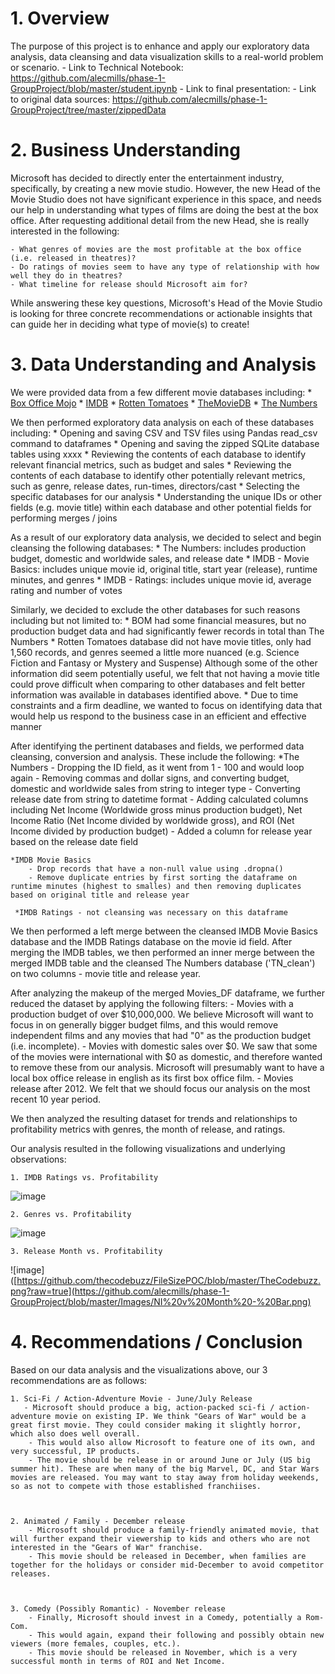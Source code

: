 # 1. Overview

The purpose of this project is to enhance and apply our exploratory data analysis, data cleansing and data visualization skills to a real-world problem or scenario.
    - Link to Technical Notebook: https://github.com/alecmills/phase-1-GroupProject/blob/master/student.ipynb
    - Link to final presentation:
    - Link to original data sources: https://github.com/alecmills/phase-1-GroupProject/tree/master/zippedData


# 2. Business Understanding

Microsoft has decided to directly enter the entertainment industry, specifically, by creating a new movie studio. However, the new Head of the Movie Studio does not have significant experience in this space, and needs our help in understanding what types of films are doing the best at the box office. After requesting additional detail from the new Head, she is really interested in the following:

    - What genres of movies are the most profitable at the box office (i.e. released in theatres)?
    - Do ratings of movies seem to have any type of relationship with how well they do in theatres?
    - What timeline for release should Microsoft aim for?

While answering these key questions, Microsoft's Head of the Movie Studio is looking for three concrete recommendations or actionable insights that can guide her in deciding what type of movie(s) to create!



# 3. Data Understanding and Analysis

We were provided data from a few different movie databases including:
    * [Box Office Mojo](https://www.boxofficemojo.com/)
    * [IMDB](https://www.imdb.com/)
    * [Rotten Tomatoes](https://www.rottentomatoes.com/)
    * [TheMovieDB](https://www.themoviedb.org/)
    * [The Numbers](https://www.the-numbers.com/)


We then performed exploratory data analysis on each of these databases including:
    * Opening and saving CSV and TSV files using Pandas read_csv command to dataframes
    * Opening and saving the zipped SQLite database tables using xxxx
    * Reviewing the contents of each database to identify relevant financial metrics, such as budget and sales
    * Reviewing the contents of each database to identify other potentially relevant metrics, such as genre, release dates, run-times, directors/cast
    * Selecting the specific databases for our analysis 
    * Understanding the unique IDs or other fields (e.g. movie title) within each database and other potential fields for performing merges / joins 

As a result of our exploratory data analysis, we decided to select and begin cleansing the following databases:
    * The Numbers: includes production budget, domestic and worldwide sales, and release date
    * IMDB - Movie Basics: includes unique movie id, original title, start year (release), runtime minutes, and genres
    * IMDB - Ratings: includes unique movie id, average rating and number of votes
    
Similarly, we decided to exclude the other databases for such reasons including but not limited to:
    * BOM had some financial measures, but no production budget data and had significantly fewer records in total than The Numbers
    * Rotten Tomatoes database did not have movie titles, only had 1,560 records, and genres seemed a little more nuanced (e.g. Science Fiction and Fantasy or Mystery and Suspense) Although some of the other information did seem potentially useful, we felt that not having a movie title could prove difficult when comparing to other databases and felt better information was available in databases identified above.
    * Due to time constraints and a firm deadline, we wanted to focus on identifying data that would help us respond to the business case in an efficient and effective manner
 

After identifying the pertinent databases and fields, we performed data cleansing, conversion and analysis. These include the following:
    *The Numbers
        - Dropping the ID field, as it went from 1 - 100 and would loop again
        - Removing commas and dollar signs, and converting budget, domestic and worldwide sales from string to integer type
        - Converting release date from string to datetime format
        - Adding calculated columns including Net Income (Worldwide gross minus production budget), Net Income Ratio (Net Income divided by worldwide gross), and ROI (Net Income divided by production budget)
        - Added a column for release year based on the release date field
 
    *IMDB Movie Basics
        - Drop records that have a non-null value using .dropna()
        - Remove duplicate entries by first sorting the dataframe on runtime minutes (highest to smalles) and then removing duplicates based on original title and release year
      
     *IMDB Ratings - not cleansing was necessary on this dataframe
     
We then performed a left merge between the cleansed IMDB Movie Basics database and the IMDB Ratings database on the movie id field. After merging the IMDB tables, we then performed an inner merge between the merged IMDB table and the cleansed The Numbers database ('TN_clean') on two columns - movie title and release year.

After analyzing the makeup of the merged Movies_DF dataframe, we further reduced the dataset by applying the following filters:
    - Movies with a production budget of over $10,000,000. We believe Microsoft will want to focus in on generally bigger budget films, and this would remove independent films and any movies that had "0" as the production budget (i.e. incomplete).
    - Movies with domestic sales over $0. We saw that some of the movies were international with $0 as domestic, and therefore wanted to remove these from our analysis. Microsoft will presumably want to have a local box office release in english as its first box office film.
    - Movies release after 2012. We felt that we should focus our analysis on the most recent 10 year period.
        
        
We then analyzed the resulting dataset for trends and relationships to profitability metrics with genres, the month of release, and ratings.

Our analysis resulted in the following visualizations and underlying observations:

    1. IMDB Ratings vs. Profitability
    
![image](https://github.com/thecodebuzz/FileSizePOC/blob/master/TheCodebuzz.png?raw=true)






    2. Genres vs. Profitability
![image](https://github.com/thecodebuzz/FileSizePOC/blob/master/TheCodebuzz.png?raw=true)








    3. Release Month vs. Profitability
![image]([https://github.com/thecodebuzz/FileSizePOC/blob/master/TheCodebuzz.png?raw=true](https://github.com/alecmills/phase-1-GroupProject/blob/master/Images/NI%20v%20Month%20-%20Bar.png)



# 4. Recommendations / Conclusion


Based on our data analysis and the visualizations above, our 3 recommendations are as follows:

    1. Sci-Fi / Action-Adventure Movie - June/July Release
       - Microsoft should produce a big, action-packed sci-fi / action-adventure movie on existing IP. We think "Gears of War" would be a great first movie. They could consider making it slightly horror, which also does well overall.
        - This would also allow Microsoft to feature one of its own, and very successful, IP products.
        - The movie should be release in or around June or July (US big summer hit). These are when many of the big Marvel, DC, and Star Wars movies are released. You may want to stay away from holiday weekends, so as not to compete with those established franchiises.
        
    
    
    2. Animated / Family - December release
        - Microsoft should produce a family-friendly animated movie, that will further expand their viewership to kids and others who are not interested in the "Gears of War" franchise.
        - This movie should be released in December, when families are together for the holidays or consider mid-December to avoid competitor releases.



    3. Comedy (Possibly Romantic) - November release
        - Finally, Microsoft should invest in a Comedy, potentially a Rom-Com.
        - This would again, expand their following and possibly obtain new viewers (more females, couples, etc.).
        - This movie should be released in November, which is a very successful month in terms of ROI and Net Income.


